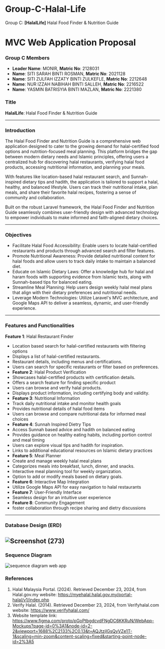 # Group-C-Halal-Life
Group C: **[HalalLife]** Halal Food Finder &amp; Nutrition Guide
# MVC Web Application Proposal

### Group C Members
- **Leader Name**: MONIR, **Matric No**: 2128031
- **Name**: SITI SARAH BINTI ROSMAN, **Matric No**: 2021128
- **Name**: SITI ZULFAH IZZATY BINTI ZULKEFLE, **Matric No**: 2212648
- **Name**: NUR IZZAH NABIHAH BINTI SALLEH, **Matric No**: 2216522
- **Name**: YASMIN BATRISYIA BINTI MAZLAN, **Matric No**: 2221380
  
### Title
**HalalLife**: Halal Food Finder &amp; Nutrition Guide

---

### Introduction
The Halal Food Finder and Nutrition Guide is a comprehensive web application designed to cater to the growing demand for halal-certified food options and nutrition-focused meal planning. This platform bridges the gap between modern dietary needs and Islamic principles, offering users a centralized hub for discovering halal restaurants, verifying halal food products, accessing nutritional information, and planning your meals.

With features like location-based halal restaurant search, and Sunnah-inspired dietary tips and hadith, the application is tailored to support a halal, healthy, and balanced lifestyle. Users can track their nutritional intake, plan meals, and share their favorite halal recipes, fostering a sense of community and collaboration.

Built on the robust Laravel framework, the Halal Food Finder and Nutrition Guide seamlessly combines user-friendly design with advanced technology to empower individuals to make informed and faith-aligned dietary choices.

---

### Objectives
- Facilitate Halal Food Accessibility: Enable users to locate halal-certified restaurants and products through advanced search and filter features.
- Promote Nutritional Awareness: Provide detailed nutritional content for halal foods and allow users to track daily intake to maintain a balanced diet.
- Educate on Islamic Dietary Laws: Offer a knowledge hub for halal and haram foods with supporting evidence from Islamic texts, along with Sunnah-based tips for balanced eating.
- Streamline Meal Planning: Help users design weekly halal meal plans that align with their dietary preferences and nutritional needs.
- Leverage Modern Technologies: Utilize Laravel's MVC architecture, and Google Maps API to deliver a seamless, dynamic, and user-friendly experience. 

---

### Features and Functionalities
**Feature 1**: Halal Restaurant Finder
-  Location based search for halal-certified restaurants with filtering options
-  Displays a list of halal-certified restaurants.
-  Restaurant details, including menus and certifications.
-  Users can search for specific restaurants or filter based on preferences.
-  **Feature 2**: Halal Product Verification
- Showcases halal-certified products with certification details.
- Offers a search feature for finding specific product
- Users can browse and verify halal products.
- Displays product information, including certifying body and validity.
- **Feature 3**: Nutritional Information
- Track daily nutritional intake and monitor health goals
- Provides nutritional details of halal food items
- Users can browse and compare nutritional data for informed meal choices
- **Feature 4**: Sunnah Inspired Dietry Tips
- Access Sunnah based advice and hadith on balanced eating
- Provides guidance on healthy eating habits, including portion control and meal timing
- Users can explore visual tips and hadith for inspiration.
- Links to additional educational resources on Islamic dietary practices
-  **Feature 5**: Meal Planner
- Create and manage weekly halal meal plans
- Categorizes meals into breakfast, lunch, dinner, and snacks.
- Interactive meal planning tool for weekly organization.
- Option to add or modify meals based on dietary goals.
-  **Feature 6**: Interactive Map Integration
- Utilize Google Maps API for easy navigation to halal restaurants
-  **Feature 7**: User-Friendly Interface
- Seamless design for an intuitive user experience
-  **Feature 8**: Community Engagement
- foster collaboration through recipe sharing and dietry discussions

---

### Database Design (ERD)

![Screenshot (273)](https://github.com/user-attachments/assets/d55df917-01a8-45f0-8c17-a45a86dd43a8)
---

### Sequence Diagram

![sequence diagram web app](https://github.com/user-attachments/assets/eafa39cc-be5c-4af7-95c8-5e84af40998f)


### References
1. Halal Malaysia Portal. (2024). Retrieved December 23, 2024, from Halal.gov.my website: https://myehalal.halal.gov.my/portal-halal/v1/index.php
2. Verify Halal. (2014). Retrieved December 23, 2024, from Verifyhalal.com website: https://www.verifyhalal.com/
3. Website template link: https://www.figma.com/proto/pGoPtbgdcvdFNgDC6KKRuN/WebApp-Mockups?page-id=0%3A1&node-id=2-2&viewport=1688%2C2133%2C0.13&t=AQJtzjIGsQyVZe1T-1&scaling=min-zoom&content-scaling=fixed&starting-point-node-id=2%3A5


‌
